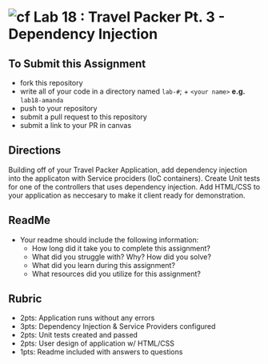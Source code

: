 ![cf](http://i.imgur.com/7v5ASc8.png) Lab 18 : Travel Packer Pt. 3 - Dependency Injection
=====================================

## To Submit this Assignment
- fork this repository
- write all of your code in a directory named `lab-#`; + `<your name>` **e.g.** `lab18-amanda`
- push to your repository
- submit a pull request to this repository
- submit a link to your PR in canvas


## Directions
Building off of your Travel Packer Application, add dependency injection into
the applicaton with Service prociders (IoC containers).
Create Unit tests for one of the controllers that uses dependency injection.
Add HTML/CSS to your application as neccesary to make it client ready for demonstration.

## ReadMe
- Your readme should include the following information:
	- How long did it take you to complete this assignment?
	- What did you struggle with? Why? How did you solve?
	- What did you learn during this assignment?
    - What resources did you utilize for this assignment?

## Rubric
- 2pts: Application runs without any errors
- 3pts: Dependency Injection & Service Providers configured
- 2pts: Unit tests created and passed
- 2pts: User design of application w/ HTML/CSS
- 1pts: Readme included with answers to questions